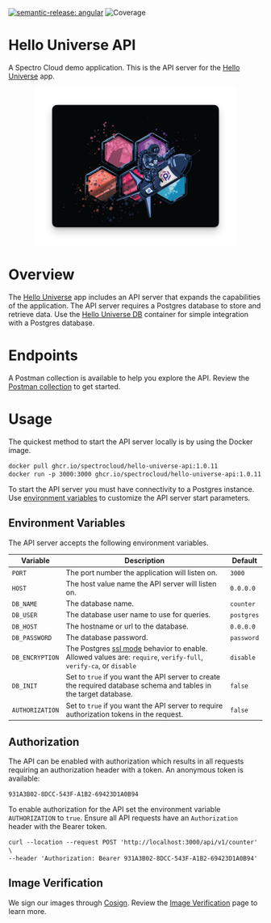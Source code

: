 [![semantic-release: angular](https://img.shields.io/badge/semantic--release-angular-e10079?logo=semantic-release)](https://github.com/semantic-release/semantic-release)
![Coverage](https://img.shields.io/badge/Coverage-54.2%25-yellow)

# Hello Universe API

A Spectro Cloud demo application. This is the API server for the [Hello Universe](https://github.com/spectrocloud/hello-universe) app.

<p align="center">
<img src="./static/img/spectronaut.png" alt="drawing" width="400"/>
</p>

# Overview

The [Hello Universe](https://github.com/spectrocloud/hello-universe) app includes an API server that expands the capabilities of the application. The API server requires a Postgres database to store and retrieve data. Use the [Hello Universe DB](https://github.com/spectrocloud/hello-universe-db) container for simple integration with a Postgres database.

# Endpoints

A Postman collection is available to help you explore the API. Review the [Postman collection](./tests/postman_collection.json) to get started.

# Usage

The quickest method to start the API server locally is by using the Docker image.

```shell
docker pull ghcr.io/spectrocloud/hello-universe-api:1.0.11
docker run -p 3000:3000 ghcr.io/spectrocloud/hello-universe-api:1.0.11
```

To start the API server you must have connectivity to a Postgres instance. Use [environment variables](#environment-variables) to customize the API server start parameters.

## Environment Variables

The API server accepts the following environment variables.

| Variable        | Description                                                                                                                                                                 | Default    |
| --------------- | --------------------------------------------------------------------------------------------------------------------------------------------------------------------------- | ---------- |
| `PORT`          | The port number the application will listen on.                                                                                                                             | `3000`     |
| `HOST`          | The host value name the API server will listen on.                                                                                                                          | `0.0.0.0`  |
| `DB_NAME`       | The database name.                                                                                                                                                          | `counter`  |
| `DB_USER`       | The database user name to use for queries.                                                                                                                                  | `postgres` |
| `DB_HOST`       | The hostname or url to the database.                                                                                                                                        | `0.0.0.0`  |
| `DB_PASSWORD`   | The database password.                                                                                                                                                      | `password` |
| `DB_ENCRYPTION` | The Postgres [ssl mode](https://www.postgresql.org/docs/current/libpq-ssl.html) behavior to enable. Allowed values are: `require`, `verify-full`, `verify-ca`, or `disable` | `disable`  |
| `DB_INIT`       | Set to `true` if you want the API server to create the required database schema and tables in the target database.                                                          | `false`    |
| `AUTHORIZATION` | Set to `true` if you want the API server to require authorization tokens in the request.                                                                                    | `false`    |

## Authorization

The API can be enabled with authorization which results in all requests requiring an authorization header with a token. An anonymous token is available:

```shell
931A3B02-8DCC-543F-A1B2-69423D1A0B94
```

To enable authorization for the API set the environment variable `AUTHORIZATION` to `true`.
Ensure all API requests have an `Authorization` header with the Bearer token.

```shell
curl --location --request POST 'http://localhost:3000/api/v1/counter' \
--header 'Authorization: Bearer 931A3B02-8DCC-543F-A1B2-69423D1A0B94'
```

## Image Verification

We sign our images through [Cosign](https://docs.sigstore.dev/signing/quickstart/). Review the [Image Verification](./docs/image-verification.md) page to learn more.
